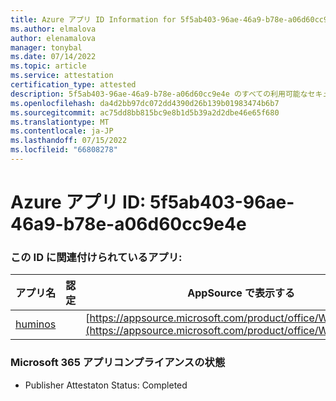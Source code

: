 ```yaml
---
title: Azure アプリ ID Information for 5f5ab403-96ae-46a9-b78e-a06d60cc9e4e
ms.author: elmalova
author: elenamalova
manager: tonybal
ms.date: 07/14/2022
ms.topic: article
ms.service: attestation
certification_type: attested
description: 5f5ab403-96ae-46a9-b78e-a06d60cc9e4e のすべての利用可能なセキュリティとコンプライアンス情報。
ms.openlocfilehash: da4d2bb97dc072dd4390d26b139b01983474b6b7
ms.sourcegitcommit: ac75dd8bb815bc9e8b1d5b39a2d2dbe46e65f680
ms.translationtype: MT
ms.contentlocale: ja-JP
ms.lasthandoff: 07/15/2022
ms.locfileid: "66808278"
---
```

# <a name="azure-app-id-5f5ab403-96ae-46a9-b78e-a06d60cc9e4e"></a>Azure アプリ ID: 5f5ab403-96ae-46a9-b78e-a06d60cc9e4e


### <a name="apps-associated-with-this-id"></a>この ID に関連付けられているアプリ:
| **アプリ名** | **認定** | **AppSource で表示する** |
|--------------|---------------|-----------------------|
| [huminos](../forward/WA200003308.md) |  | [https://appsource.microsoft.com/product/office/WA200003308](https://appsource.microsoft.com/product/office/WA200003308) |

### <a name="microsoft-365-app-compliance-status"></a>Microsoft 365 アプリコンプライアンスの状態
- Publisher Attestaton Status: Completed
